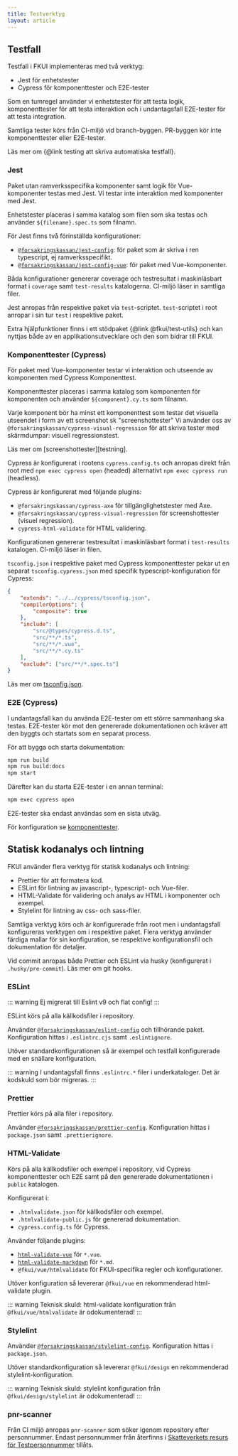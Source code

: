 ```yaml
---
title: Testverktyg
layout: article
---
```


## Testfall

Testfall i FKUI implementeras med två verktyg:

- Jest för enhetstester
- Cypress för komponenttester och E2E-tester

Som en tumregel använder vi enhetstester för att testa logik, komponenttester för att testa interaktion och i undantagsfall E2E-tester för att testa integration.

Samtliga tester körs från CI-miljö vid branch-byggen.
PR-byggen kör inte komponenttester eller E2E-tester.

Läs mer om {@link testing att skriva automatiska testfall}.

### Jest

Paket utan ramverksspecifika komponenter samt logik för Vue-komponenter testas med Jest.
Vi testar inte interaktion med komponenter med Jest.

Enhetstester placeras i samma katalog som filen som ska testas och använder `${filename}.spec.ts` som filnamn.

För Jest finns två förinställda konfigurationer:

- [`@forsakringskassan/jest-config`][jest-config]: för paket som är skriva i ren typescript, ej ramverksspecifikt.
- [`@forsakringskassan/jest-config-vue`][jest-config-vue]: för paket med Vue-komponenter.

Båda konfigurationer genererar coverage och testresultat i maskinläsbart format i `coverage` samt `test-results` katalogerna.
CI-miljö läser in samtliga filer.

Jest anropas från respektive paket via `test`-scriptet.
`test`-scriptet i root anropar i sin tur `test` i respektive paket.

Extra hjälpfunktioner finns i ett stödpaket {@link @fkui/test-utils} och kan nyttjas både av en applikationsutvecklare och den som bidrar till FKUI.

[jest-config]: https://github.com/Forsakringskassan/jest-config/tree/main/packages/jest-config
[jest-config-vue]: https://github.com/Forsakringskassan/jest-config/tree/main/packages/jest-config-vue

### Komponenttester (Cypress)

För paket med Vue-komponenter testar vi interaktion och utseende av komponenten med Cypress Komponenttest.

Komponenttester placeras i samma katalog som komponenten för komponenten och använder `${component}.cy.ts` som filnamn.

Varje komponent bör ha minst ett komponenttest som testar det visuella utseendet i form av ett screenshot sk "screenshottester"
Vi använder oss av `@forsakringskassan/cypress-visual-regression` för att skriva tester med skärmdumpar: visuell regressionstest.

Läs mer om [screenshottester][testning].

Cypress är konfigurerat i rootens `cypress.config.ts` och anropas direkt från root med `npm exec cypress open` (headed) alternativt `npm exec cypress run` (headless).

Cypress är konfigurerat med följande plugins:

- `@forsakringskassan/cypress-axe` för tillgänglighetstester med Axe.
- `@forsakringskassan/cypress-visual-regression` för screenshottester (visuel regression).
- `cypress-html-validate` för HTML validering.

Konfigurationen genererar testresultat i maskinläsbart format i `test-results` katalogen.
CI-miljö läser in filen.

`tsconfig.json` i respektive paket med Cypress komponenttester pekar ut en separat `tsconfig.cypress.json` med specifik typescript-konfiguration för Cypress:

```json
{
    "extends": "../../cypress/tsconfig.json",
    "compilerOptions": {
        "composite": true
    },
    "include": [
        "src/@types/cypress.d.ts",
        "src/**/*.ts",
        "src/**/*.vue",
        "src/**/*.cy.ts"
    ],
    "exclude": ["src/**/*.spec.ts"]
}
```

Läs mer om [tsconfig.json](#tsconfig-json).

### E2E (Cypress)

I undantagsfall kan du använda E2E-tester om ett större sammanhang ska testas.
E2E-tester kör mot den genererade dokumentationen och kräver att den byggts och startats som en separat process.

För att bygga och starta dokumentation:

```bash
npm run build
npm run build:docs
npm start
```

Därefter kan du starta E2E-tester i en annan terminal:

```bash
npm exec cypress open
```

E2E-tester ska endast användas som en sista utväg.

För konfiguration se [komponenttester](#komponenttester_cypress).

## Statisk kodanalys och lintning

FKUI använder flera verktyg för statisk kodanalys och lintning:

- Prettier för att formatera kod.
- ESLint för lintning av javascript-, typescript- och Vue-filer.
- HTML-Validate för validering och analys av HTML i komponenter och exempel.
- Stylelint för lintning av css- och sass-filer.

Samtliga verktyg körs och är konfigurerade från root men i undantagsfall konfigureras verktygen om i respektive paket.
Flera verktyg använder färdiga mallar för sin konfiguration, se respektive konfigurationsfil och dokumentation för detaljer.

Vid commit anropas både Prettier och ESLint via husky (konfigurerat i `.husky/pre-commit`). Läs mer om git hooks.

### ESLint

::: warning
Ej migrerat till Eslint v9 och flat config!
:::

ESLint körs på alla källkodsfiler i repository.

Använder [`@forsakringskassan/eslint-config`][eslint-config] och tillhörande paket.
Konfiguration hittas i `.eslintrc.cjs` samt `.eslintignore`.

Utöver standardkonfigurationen så är exempel och testfall konfigurerade med en snällare konfiguration.

::: warning
I undantagsfall finns `.eslintrc.*` filer i underkataloger.
Det är kodskuld som bör migreras.
:::

[eslint-config]: https://github.com/Forsakringskassan/eslint-config

### Prettier

Prettier körs på alla filer i repository.

Använder [`@forsakringskassan/prettier-config`][prettier-config].
Konfiguration hittas i `package.json` samt `.prettierignore`.

[prettier-config]: https://github.com/Forsakringskassan/prettier-config

### HTML-Validate

Körs på alla källkodsfiler och exempel i repository, vid Cypress komponenttester och E2E samt på den genererade dokumentationen i `public` katalogen.

Konfigurerat i:

- `.htmlvalidate.json` för källkodsfiler och exempel.
- `.htmlvalidate-public.js` för genererad dokumentation.
- `cypress.config.ts` för Cypress.

Använder följande plugins:

- [`html-validate-vue`][html-validate-vue] för `*.vue`.
- [`html-validate-markdown`][html-validate-markdown] för `*.md`.
- `@fkui/vue/htmlvalidate` för FKUI-specifika regler och konfigurationer.

Utöver konfiguration så levererar `@fkui/vue` en rekommenderad html-validate plugin.

::: warning
Teknisk skuld: html-validate konfiguration från `@fkui/vue/htmlvalidate` är odokumenterad!
:::

[html-validate-vue]: https://gitlab.com/html-validate/html-validate-vue
[html-validate-markdown]: https://github.com/OlofFredriksson/html-validate-markdown

### Stylelint

Använder [`@forsakringskassan/stylelint-config`][stylelint-config].
Konfiguration hittas i `package.json`.

Utöver standardkonfiguration så levererar `@fkui/design` en rekommenderad stylelint-konfiguration.

::: warning
Teknisk skuld: stylelint konfiguration från `@fkui/design/stylelint` är odokumenterad!
:::

[stylelint-config]: https://github.com/Forsakringskassan/stylelint-config

### pnr-scanner

Från CI miljö anropas `pnr-scanner` som söker igenom repository efter personnummer.
Endast personnummer från återfinns i [Skatteverkets resurs för Testpersonnummer][testpersoner] tillåts.

[testpersoner]: https://www7.skatteverket.se/portal/apier-och-oppna-data/utvecklarportalen/oppetdata/Test%C2%AD%C2%ADpersonnummer
